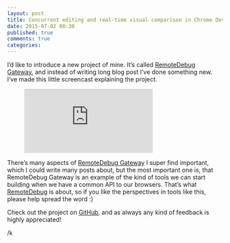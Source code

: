```yaml
---
layout: post
title: Concurrent editing and real-time visual comparison in Chrome DevTools with RemoteDebug Gateway
date: 2015-07-02 00:30
published: true
comments: true
categories:
---
```


I’d like to introduce a new project of mine. It’s called [RemoteDebug Gateway](https://github.com/auchenberg/remotedebug-gateway), and instead of writing long blog post I’ve done something new. I’ve made this little screencast explaining the project.

<figure>
	<iframe src="https://www.youtube.com/embed/fRCJ8gpRe3w" frameborder="0" allowfullscreen></iframe>
</figure>

There’s many aspects of [RemoteDebug Gateway](https://github.com/auchenberg/remotedebug-gateway) I super find important, which I could write many posts about, but the most important one is, that RemoteDebug Gateway is an example of the kind of tools we can start building when we have a common API to our browsers. That’s what [RemoteDebug](https://remotedebug.org) is about, so if you like the perspectives in tools like this, please help spread the word :)

Check out the project on [GitHub](https://github.com/auchenberg/remotedebug-gateway), and as always any kind of feedback is highly appreciated!

/k

